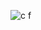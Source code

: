    ![c f](https://user-images.githubusercontent.com/22425782/53644585-f06f6200-3c5c-11e9-8a17-fa863feb03d7.jpeg)
